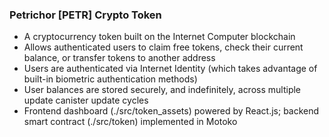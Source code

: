 <h3> Petrichor [PETR] Crypto Token </h3>
<ul> 
  <li> A cryptocurrency token built on the Internet Computer blockchain </li>
  <li> Allows authenticated users to claim free tokens, check their current balance, or transfer tokens to another address </li>
  <li> Users are authenticated via Internet Identity (which takes advantage of built-in biometric authentication methods) </li>
  <li> User balances are stored securely, and indefinitely, across multiple update canister update cycles </li>
  <li> Frontend dashboard (./src/token_assets) powered by React.js; backend smart contract (./src/token) implemented in Motoko </li>
</ul>
